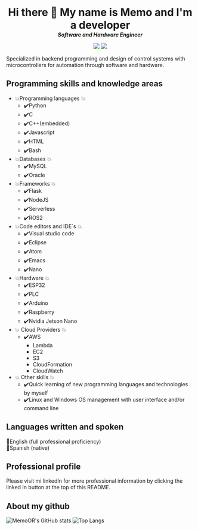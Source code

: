 <p align="center">
  <h1 align="center" style="margin: 0 auto 0 auto;">Hi there 👋 My name is Memo and I'm a developer</h1>
  <h5 align="center" style="margin: 0 auto 0 auto;">Software and Hardware Engineer</h5>
</p>

<p align="center">
  <img src= "https://img.shields.io/github/followers/MemoOR?label=Follow&style=social">
  <a href= "https://mx.linkedin.com/in/guillermo-or" target="_blank" rel="noopener noreferrer"><img src= "https://img.shields.io/badge/-GuillermoOR-black?style=flat-square&logo=Linkedin&logoColor=white&link=https://mx.linkedin.com/in/guillermo-or"></a>
</p>

Specialized in backend programming and design of control systems with microcontrollers for automation through software and hardware.

## Programming skills and knowledge areas
* :boom:Programming languages :boom:
  *	:heavy_check_mark:Python
  *	:heavy_check_mark:C
  *	:heavy_check_mark:C++(embedded)
  *	:heavy_check_mark:Javascript
  *	:heavy_check_mark:HTML
  *	:heavy_check_mark:Bash
* :boom:Databases :boom:
  * :heavy_check_mark:MySQL
  * :heavy_check_mark:Oracle
* :boom:Frameworks :boom:
  * :heavy_check_mark:Flask
  * :heavy_check_mark:NodeJS
  * :heavy_check_mark:Serverless
  * :heavy_check_mark:ROS2
* :boom:Code editors and IDE´s :boom:
  * :heavy_check_mark:Visual studio code
  * :heavy_check_mark:Eclipse
  * :heavy_check_mark:Atom
  * :heavy_check_mark:Emacs
  * :heavy_check_mark:Nano
* :boom:Hardware :boom:
  * :heavy_check_mark:ESP32
  * :heavy_check_mark:PLC
  * :heavy_check_mark:Arduino
  * :heavy_check_mark:Raspberry
  * :heavy_check_mark:Nvidia Jetson Nano
* :boom: Cloud Providers :boom:
  *	:heavy_check_mark:AWS
    *	Lambda
    *	EC2
    *	S3
    *	CloudFormation
    *	CloudWatch
* :boom: Other skills :boom:
  *	:heavy_check_mark:Quick learning of new programming languages and technologies by myself
  *	:heavy_check_mark:Linux and Windows OS management with user interface and/or command line

## Languages written and spoken
:clap:English (full professional proficiency)
<br>
:clap:Spanish (native)

## Professional profile
Please visit mi linkedIn for more professional information by clicking the linked In button at the top of this README.

## About my github
![MemoOR's GitHub stats](https://github-readme-stats.vercel.app/api?username=MemoOR&show_icons=true&theme=city_lights&hide_border=true)
![Top Langs](https://github-readme-stats.vercel.app/api/top-langs/?username=MemoOR&layout=compact&theme=gotham&hide_border=true)

